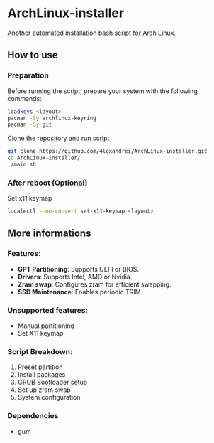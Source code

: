 # ArchLinux-installer
Another automated installation bash script for Arch Linux.

## How to use
### Preparation
Before running the script, prepare your system with the following commands:
```bash
loadkeys <layout> 
pacman -Sy archlinux-keyring
pacman -Sy git
```
Clone the repository and run script
```bash
git clone https://github.com/4lexandrei/ArchLinux-installer.git
cd ArchLinux-installer/
./main.sh
```
### After reboot (Optional)
Set x11 keymap
```bash
localectl --no-convert set-x11-keymap <layout>
```
## More informations
### Features:
- **GPT Partitioning**: Supports UEFI or BIOS.
- **Drivers**: Supports Intel, AMD or Nvidia.
- **Zram swap**: Configures zram for efficient swapping.
- **SSD Maintenance**: Enables periodic TRIM.

### Unsupported features:
- Manual partitioning
- Set X11 keymap

### Script Breakdown:
1) Preset partition
2) Install packages
3) GRUB Bootloader setup
4) Set up zram swap 
5) System configuration

### Dependencies
- gum